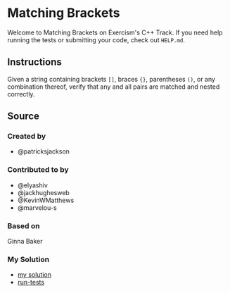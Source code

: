 # Matching Brackets

Welcome to Matching Brackets on Exercism's C++ Track.
If you need help running the tests or submitting your code, check out `HELP.md`.

## Instructions

Given a string containing brackets `[]`, braces `{}`, parentheses `()`,
or any combination thereof, verify that any and all pairs are matched
and nested correctly.

## Source

### Created by

- @patricksjackson

### Contributed to by

- @elyashiv
- @jackhughesweb
- @KevinWMatthews
- @marvelou-s

### Based on

Ginna Baker

### My Solution

- [my solution]()
- [run-tests](./run-tests-cpp.txt)
